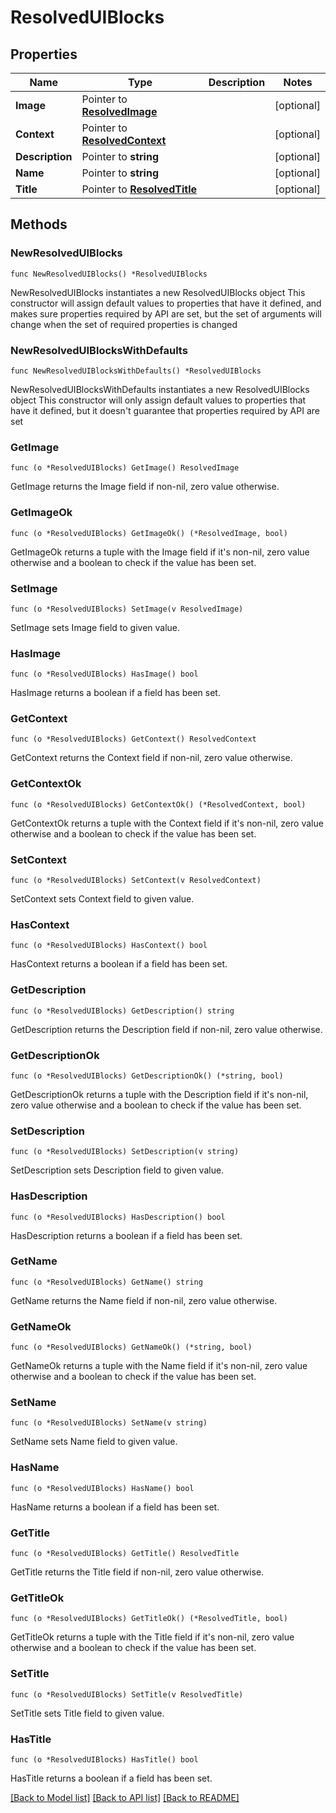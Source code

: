 # ResolvedUIBlocks

## Properties

Name | Type | Description | Notes
------------ | ------------- | ------------- | -------------
**Image** | Pointer to [**ResolvedImage**](ResolvedImage.md) |  | [optional] 
**Context** | Pointer to [**ResolvedContext**](ResolvedContext.md) |  | [optional] 
**Description** | Pointer to **string** |  | [optional] 
**Name** | Pointer to **string** |  | [optional] 
**Title** | Pointer to [**ResolvedTitle**](ResolvedTitle.md) |  | [optional] 

## Methods

### NewResolvedUIBlocks

`func NewResolvedUIBlocks() *ResolvedUIBlocks`

NewResolvedUIBlocks instantiates a new ResolvedUIBlocks object
This constructor will assign default values to properties that have it defined,
and makes sure properties required by API are set, but the set of arguments
will change when the set of required properties is changed

### NewResolvedUIBlocksWithDefaults

`func NewResolvedUIBlocksWithDefaults() *ResolvedUIBlocks`

NewResolvedUIBlocksWithDefaults instantiates a new ResolvedUIBlocks object
This constructor will only assign default values to properties that have it defined,
but it doesn't guarantee that properties required by API are set

### GetImage

`func (o *ResolvedUIBlocks) GetImage() ResolvedImage`

GetImage returns the Image field if non-nil, zero value otherwise.

### GetImageOk

`func (o *ResolvedUIBlocks) GetImageOk() (*ResolvedImage, bool)`

GetImageOk returns a tuple with the Image field if it's non-nil, zero value otherwise
and a boolean to check if the value has been set.

### SetImage

`func (o *ResolvedUIBlocks) SetImage(v ResolvedImage)`

SetImage sets Image field to given value.

### HasImage

`func (o *ResolvedUIBlocks) HasImage() bool`

HasImage returns a boolean if a field has been set.

### GetContext

`func (o *ResolvedUIBlocks) GetContext() ResolvedContext`

GetContext returns the Context field if non-nil, zero value otherwise.

### GetContextOk

`func (o *ResolvedUIBlocks) GetContextOk() (*ResolvedContext, bool)`

GetContextOk returns a tuple with the Context field if it's non-nil, zero value otherwise
and a boolean to check if the value has been set.

### SetContext

`func (o *ResolvedUIBlocks) SetContext(v ResolvedContext)`

SetContext sets Context field to given value.

### HasContext

`func (o *ResolvedUIBlocks) HasContext() bool`

HasContext returns a boolean if a field has been set.

### GetDescription

`func (o *ResolvedUIBlocks) GetDescription() string`

GetDescription returns the Description field if non-nil, zero value otherwise.

### GetDescriptionOk

`func (o *ResolvedUIBlocks) GetDescriptionOk() (*string, bool)`

GetDescriptionOk returns a tuple with the Description field if it's non-nil, zero value otherwise
and a boolean to check if the value has been set.

### SetDescription

`func (o *ResolvedUIBlocks) SetDescription(v string)`

SetDescription sets Description field to given value.

### HasDescription

`func (o *ResolvedUIBlocks) HasDescription() bool`

HasDescription returns a boolean if a field has been set.

### GetName

`func (o *ResolvedUIBlocks) GetName() string`

GetName returns the Name field if non-nil, zero value otherwise.

### GetNameOk

`func (o *ResolvedUIBlocks) GetNameOk() (*string, bool)`

GetNameOk returns a tuple with the Name field if it's non-nil, zero value otherwise
and a boolean to check if the value has been set.

### SetName

`func (o *ResolvedUIBlocks) SetName(v string)`

SetName sets Name field to given value.

### HasName

`func (o *ResolvedUIBlocks) HasName() bool`

HasName returns a boolean if a field has been set.

### GetTitle

`func (o *ResolvedUIBlocks) GetTitle() ResolvedTitle`

GetTitle returns the Title field if non-nil, zero value otherwise.

### GetTitleOk

`func (o *ResolvedUIBlocks) GetTitleOk() (*ResolvedTitle, bool)`

GetTitleOk returns a tuple with the Title field if it's non-nil, zero value otherwise
and a boolean to check if the value has been set.

### SetTitle

`func (o *ResolvedUIBlocks) SetTitle(v ResolvedTitle)`

SetTitle sets Title field to given value.

### HasTitle

`func (o *ResolvedUIBlocks) HasTitle() bool`

HasTitle returns a boolean if a field has been set.


[[Back to Model list]](../README.md#documentation-for-models) [[Back to API list]](../README.md#documentation-for-api-endpoints) [[Back to README]](../README.md)



